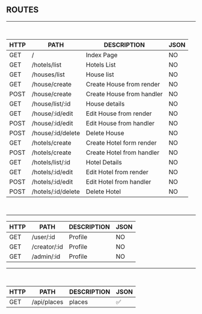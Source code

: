 ## ROUTES
<hr>
<br>

HTTP | PATH | DESCRIPTION | JSON
------ | ------ | ------ |  ------
GET    | /   |  Index Page |  NO
GET   | /hotels/list   |  Hotels List |  NO
GET   | /houses/list  |  House list |  NO
GET   | /house/create   |  Create House from render |  NO
POST  | /house/create   |  Create House from handler  |  NO
GET   | /house/list/:id   |  House details  |  NO
GET   | /house/:id/edit  |  Edit House from render |  NO
POST  | /house/:id/edit  |  Edit House from handler |  NO
POST  | /house/:id/delete  |  Delete House |  NO
GET   | /hotels/create   |  Create Hotel form render  |  NO
POST  | /hotels/create   |  Create Hotel from handler  |  NO
GET   | /hotels/list/:id   |  Hotel Details  |  NO
GET   | /hotels/:id/edit  |  Edit Hotel from render |  NO
POST  | /hotels/:id/edit  |  Edit Hotel from handler |  NO
POST  | /hotels/:id/delete  |  Delete Hotel |  NO

<br>
<hr>

HTTP | PATH | DESCRIPTION | JSON
------ | ------ | ------ |  ------
GET   | /user/:id  |  Profile  |  NO
GET   | /creator/:id  |  Profile  |  NO
GET   | /admin/:id  |  Profile  |  NO
<hr>
<br>

HTTP | PATH | DESCRIPTION | JSON
------ | ------ | ------ |  ------
GET   | /api/places |  places  |  ✅